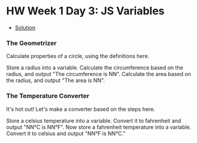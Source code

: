 # HW Week 1 Day 3: JS Variables

* [Solution](https://github.com/Tuwaiq-1000-JS-al-Baha/Tuwaiq-1000-JS-al-Bahah-main/tree/master/week1/day3/js_variables_hw)

### The Geometrizer
Calculate properties of a circle, using the definitions here.

Store a radius into a variable.
Calculate the circumference based on the radius, and output "The circumference is NN".
Calculate the area based on the radius, and output "The area is NN".

### The Temperature Converter
It's hot out! Let's make a converter based on the steps here.

Store a celsius temperature into a variable.
Convert it to fahrenheit and output "NN°C is NN°F".
Now store a fahrenheit temperature into a variable.
Convert it to celsius and output "NN°F is NN°C."
